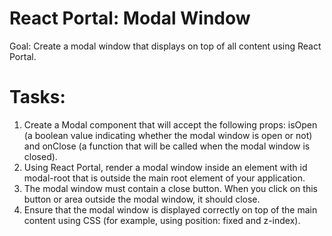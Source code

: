# React Portal: Modal Window
Goal: Create a modal window that displays on top of all content using React Portal.


# Tasks:
1. Create a Modal component that will accept the following props: isOpen
   (a boolean value indicating whether the modal window is open or not)
   and onClose (a function that will be called when the modal window is closed).
2. Using React Portal, render a modal window inside an element with id modal-root that is outside the main root
   element of your application.
3. The modal window must contain a close button. When you click on this button or area outside the modal window,
   it should close.
4. Ensure that the modal window is displayed correctly on top of the main content using CSS
   (for example, using position: fixed and z-index).
